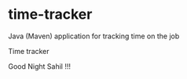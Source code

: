# time-tracker
Java (Maven) application for tracking time on the job

Time tracker

Good Night Sahil !!!
